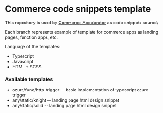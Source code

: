 # Commerce code snippets template

This repository is used by [Commerce-Accelerator](https://github.com/Ekatereana/commerce-accellerator) as code snippets source\

Each branch represents example of template for commerce apps as landing pages, function apps, etc.

Language of the templates: 

- Typescript
- Javascript
- HTML + SCSS

### Available templates

- azure/func/http-trigger -- basic implementation of typescript azure trigger
- any/static/knight -- landing page html design snippet
- any/static/solid -- landing page html design snippet




